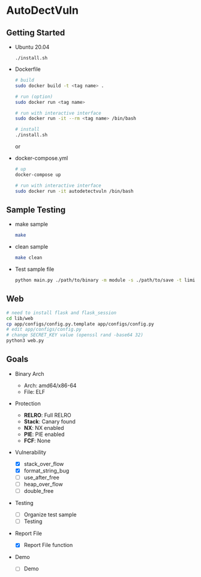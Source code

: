 # AutoDectVuln

## Getting Started

- Ubuntu 20.04

  ```
  ./install.sh
  ```

- Dockerfile

  ```sh 
  # build
  sudo docker build -t <tag name> .

  # run (option)
  sudo docker run <tag name>

  # run with interactive interface
  sudo docker run -it --rm <tag name> /bin/bash

  # install
  ./install.sh
  ```

  or

- docker-compose.yml

  ```sh
  # up
  docker-compose up

  # run with interactive interface
  sudo docker run -it autodetectvuln /bin/bash
  ```

## Sample Testing

- make sample
  ```sh
  make
  ```
- clean sample
  ```sh
  make clean
  ```
- Test sample file
  ```sh
  python main.py ./path/to/binary -m module -s ./path/to/save -t limit_time
  ```

## Web

```sh
# need to install flask and flask_session
cd lib/web
cp app/configs/config.py.template app/configs/config.py
# edit app/configs/config.py
# change SECRET_KEY value (openssl rand -base64 32)
python3 web.py
```

## Goals

- Binary Arch

  - Arch: amd64/x86-64
  - File: ELF 

- Protection

  - **RELRO**: Full RELRO
  - **Stack**: Canary found
  - **NX**: NX enabled
  - **PIE**: PIE enabled
  - **FCF**: None

- Vulnerability

  - [x] stack_over_flow
  - [x] format_string_bug
  - [ ] use_after_free
  - [ ] heap_over_flow
  - [ ] double_free

- Testing

  - [ ] Organize test sample
  - [ ] Testing

- Report File

  - [x] Report File function

- Demo
  - [ ] Demo

